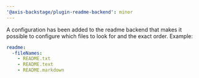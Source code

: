 ```yaml
---
'@axis-backstage/plugin-readme-backend': minor
---
```


A configuration has been added to the readme backend that makes it possible to
configure which files to look for and the exact order. Example:

```yaml
readme:
  -fileNames:
    - README.txt
    - README.text
    - README.markdown
```
